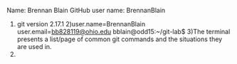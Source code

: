 Name: Brennan Blain GitHub user name: BrennanBlain
1) git version 2.17.1
2)user.name=BrennanBlain
user.email=bb828119@ohio.edu
bblain@odd15:~/git-lab$ 
3)The terminal presents a list/page of common git commands and the situations they are used in.
4)
